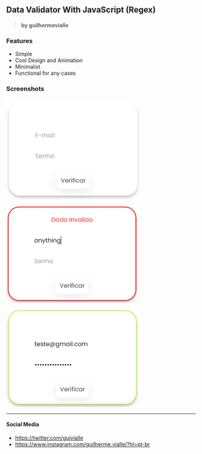 
## Data Validator With JavaScript (Regex)

> #### by guilhermevialle

### Features

- Simple
- Cool Design and Animation
- Minimalist
- Functional for any cases

### Screenshots
![](https://github.com/guilhermevialle/Data-Validate/blob/main/Validate%20Data/Screenshots/capture.PNG)

![](https://github.com/guilhermevialle/Data-Validate/blob/main/Validate%20Data/Screenshots/capture2.PNG)

![](https://github.com/guilhermevialle/Data-Validate/blob/main/Validate%20Data/Screenshots/capture3.PNG)

------------

#### Social Media

- https://twitter.com/guivialle
- https://www.instagram.com/guilherme.vialle/?hl=pt-br
